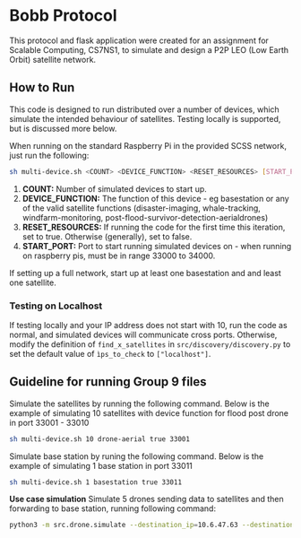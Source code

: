 # Bobb Protocol

This protocol and flask application were created for an assignment for Scalable Computing, CS7NS1, to simulate and design a P2P LEO (Low Earth Orbit) satellite network.

## How to Run

This code is designed to run distributed over a number of devices, which simulate the intended behaviour of satellites. Testing locally is supported, but is discussed more below.

When running on the standard Raspberry Pi in the provided SCSS network, just run the following:

```sh
sh multi-device.sh <COUNT> <DEVICE_FUNCTION> <RESET_RESOURCES> [START_PORT]
```
1. **COUNT:** Number of simulated devices to start up.
2. **DEVICE_FUNCTION:** The function of this device - eg basestation or any of the valid satellite functions (disaster-imaging, whale-tracking, windfarm-monitoring, post-flood-survivor-detection-aerialdrones)
3. **RESET_RESOURCES:** If running the code for the first time this iteration, set to true. Otherwise (generally), set to false.
4. **START_PORT:** Port to start running simulated devices on - when running on raspberry pis, must be in range 33000 to 34000.

If setting up a full network, start up at least one basestation and and least one satellite.

### Testing on Localhost

If testing locally and your IP address does not start with 10, run the code as normal, and simulated devices will communicate cross ports. Otherwise, modify the definition of `find_x_satellites` in `src/discovery/discovery.py` to set the default value of `ìps_to_check` to `["localhost"]`.

## Guideline for running Group 9 files
Simulate the satellites by running the following command. Below is the example of simulating 10 satellites with device function for flood post drone in port 33001 - 33010
```sh
sh multi-device.sh 10 drone-aerial true 33001
```
Simulate base station by runing the following command. Below is the example of simulating 1 base station in port 33011
```sh
sh multi-device.sh 1 basestation true 33011
```
**Use case simulation**
Simulate 5 drones sending data to satellites and then forwarding to base station, running following command:
```sh
python3 -m src.drone.simulate --destination_ip=10.6.47.63 --destination_port=33011 --num_drones=5
```
